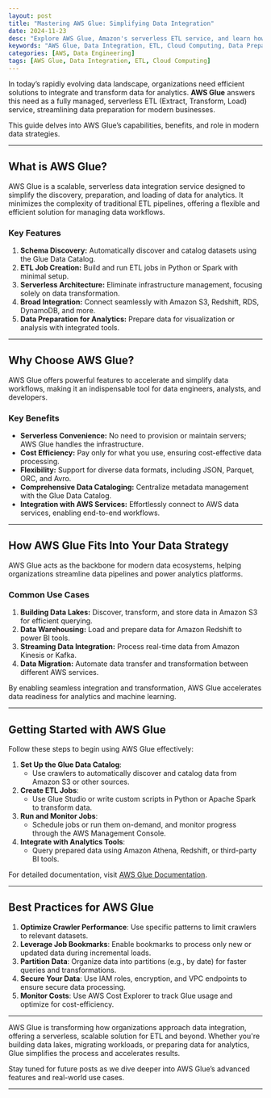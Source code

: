 ```yaml
---
layout: post
title: "Mastering AWS Glue: Simplifying Data Integration"
date: 2024-11-23
desc: "Explore AWS Glue, Amazon's serverless ETL service, and learn how it simplifies data integration and transformation for analytics."
keywords: "AWS Glue, Data Integration, ETL, Cloud Computing, Data Preparation"
categories: [AWS, Data Engineering]
tags: [AWS Glue, Data Integration, ETL, Cloud Computing]
---
```


In today’s rapidly evolving data landscape, organizations need efficient solutions to integrate and transform data for analytics. **AWS Glue** answers this need as a fully managed, serverless ETL (Extract, Transform, Load) service, streamlining data preparation for modern businesses.

This guide delves into AWS Glue’s capabilities, benefits, and role in modern data strategies.

---

## What is AWS Glue?

AWS Glue is a scalable, serverless data integration service designed to simplify the discovery, preparation, and loading of data for analytics. It minimizes the complexity of traditional ETL pipelines, offering a flexible and efficient solution for managing data workflows.

### Key Features
1. **Schema Discovery:** Automatically discover and catalog datasets using the Glue Data Catalog.
2. **ETL Job Creation:** Build and run ETL jobs in Python or Spark with minimal setup.
3. **Serverless Architecture:** Eliminate infrastructure management, focusing solely on data transformation.
4. **Broad Integration:** Connect seamlessly with Amazon S3, Redshift, RDS, DynamoDB, and more.
5. **Data Preparation for Analytics:** Prepare data for visualization or analysis with integrated tools.

---

## Why Choose AWS Glue?

AWS Glue offers powerful features to accelerate and simplify data workflows, making it an indispensable tool for data engineers, analysts, and developers.

### Key Benefits
- **Serverless Convenience:** No need to provision or maintain servers; AWS Glue handles the infrastructure.
- **Cost Efficiency:** Pay only for what you use, ensuring cost-effective data processing.
- **Flexibility:** Support for diverse data formats, including JSON, Parquet, ORC, and Avro.
- **Comprehensive Data Cataloging:** Centralize metadata management with the Glue Data Catalog.
- **Integration with AWS Services:** Effortlessly connect to AWS data services, enabling end-to-end workflows.

---

## How AWS Glue Fits Into Your Data Strategy

AWS Glue acts as the backbone for modern data ecosystems, helping organizations streamline data pipelines and power analytics platforms. 

### Common Use Cases
1. **Building Data Lakes:** Discover, transform, and store data in Amazon S3 for efficient querying.
2. **Data Warehousing:** Load and prepare data for Amazon Redshift to power BI tools.
3. **Streaming Data Integration:** Process real-time data from Amazon Kinesis or Kafka.
4. **Data Migration:** Automate data transfer and transformation between different AWS services.

By enabling seamless integration and transformation, AWS Glue accelerates data readiness for analytics and machine learning.

---

## Getting Started with AWS Glue

Follow these steps to begin using AWS Glue effectively:

1. **Set Up the Glue Data Catalog**:
   - Use crawlers to automatically discover and catalog data from Amazon S3 or other sources.
2. **Create ETL Jobs**:
   - Use Glue Studio or write custom scripts in Python or Apache Spark to transform data.
3. **Run and Monitor Jobs**:
   - Schedule jobs or run them on-demand, and monitor progress through the AWS Management Console.
4. **Integrate with Analytics Tools**:
   - Query prepared data using Amazon Athena, Redshift, or third-party BI tools.

For detailed documentation, visit [AWS Glue Documentation](https://aws.amazon.com/glue/).

---

## Best Practices for AWS Glue

1. **Optimize Crawler Performance**: Use specific patterns to limit crawlers to relevant datasets.
2. **Leverage Job Bookmarks**: Enable bookmarks to process only new or updated data during incremental loads.
3. **Partition Data**: Organize data into partitions (e.g., by date) for faster queries and transformations.
4. **Secure Your Data**: Use IAM roles, encryption, and VPC endpoints to ensure secure data processing.
5. **Monitor Costs**: Use AWS Cost Explorer to track Glue usage and optimize for cost-efficiency.

---

AWS Glue is transforming how organizations approach data integration, offering a serverless, scalable solution for ETL and beyond. Whether you're building data lakes, migrating workloads, or preparing data for analytics, Glue simplifies the process and accelerates results.

Stay tuned for future posts as we dive deeper into AWS Glue’s advanced features and real-world use cases.

---
